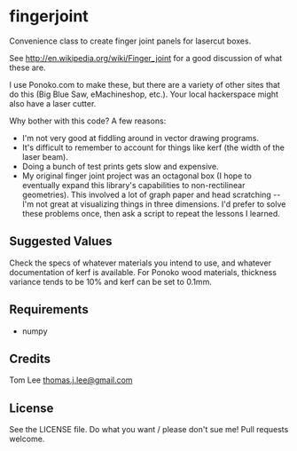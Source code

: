 fingerjoint
===========
Convenience class to create finger joint panels for lasercut boxes. 

See http://en.wikipedia.org/wiki/Finger_joint for a good discussion of what these are.

I use Ponoko.com to make these, but there are a variety of other sites that do this (Big Blue Saw, eMachineshop, etc.). Your local hackerspace might also have a laser cutter.

Why bother with this code? A few reasons:

* I'm not very good at fiddling around in vector drawing programs.
* It's difficult to remember to account for things like kerf (the width of the laser beam).
* Doing a bunch of test prints gets slow and expensive.
* My original finger joint project was an octagonal box (I hope to eventually expand this library's capabilities to non-rectilinear geometries). This involved a lot of graph paper and head scratching -- I'm not great at visualizing things in three dimensions. I'd prefer to solve these problems once, then ask a script to repeat the lessons I learned.


Suggested Values
----------------
Check the specs of whatever materials you intend to use, and whatever documentation of kerf is available. For Ponoko wood materials, thickness variance tends to be 10% and kerf can be set to 0.1mm.


Requirements
------------
* numpy


Credits
-------
Tom Lee <thomas.j.lee@gmail.com>


License
-------
See the LICENSE file. Do what you want / please don't sue me! Pull requests welcome.
